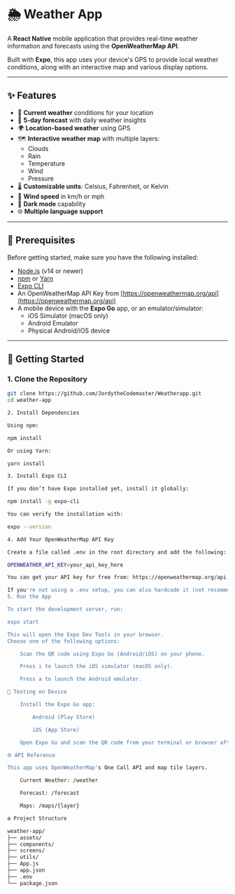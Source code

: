 # 🌦️ Weather App

A **React Native** mobile application that provides real-time weather information and forecasts using the **OpenWeatherMap API**.

Built with **Expo**, this app uses your device's GPS to provide local weather conditions, along with an interactive map and various display options.

---

## ✨ Features

- 📍 **Current weather** conditions for your location
- 📅 **5-day forecast** with daily weather insights
- 🌍 **Location-based weather** using GPS
- 🗺️ **Interactive weather map** with multiple layers:
  - Clouds
  - Rain
  - Temperature
  - Wind
  - Pressure
- 🌡️ **Customizable units**: Celsius, Fahrenheit, or Kelvin
- 💨 **Wind speed** in km/h or mph
- 🌙 **Dark mode** capability
- 🌐 **Multiple language support**

---

## 🔧 Prerequisites

Before getting started, make sure you have the following installed:

- [Node.js](https://nodejs.org/) (v14 or newer)
- [npm](https://www.npmjs.com/) or [Yarn](https://yarnpkg.com/)
- [Expo CLI](https://docs.expo.dev/get-started/installation/)
- An OpenWeatherMap API Key from [https://openweathermap.org/api](https://openweathermap.org/api)
- A mobile device with the **Expo Go** app, or an emulator/simulator:
  - iOS Simulator (macOS only)
  - Android Emulator
  - Physical Android/iOS device

---

## 🚀 Getting Started

### 1. Clone the Repository

```bash
git clone https://github.com/JordytheCodemaster/Weatherapp.git
cd weather-app

2. Install Dependencies

Using npm:

npm install

Or using Yarn:

yarn install

3. Install Expo CLI

If you don’t have Expo installed yet, install it globally:

npm install -g expo-cli

You can verify the installation with:

expo --version

4. Add Your OpenWeatherMap API Key

Create a file called .env in the root directory and add the following:

OPENWEATHER_API_KEY=your_api_key_here

You can get your API key for free from: https://openweathermap.org/api

If you're not using a .env setup, you can also hardcode it (not recommended for production).
5. Run the App

To start the development server, run:

expo start

This will open the Expo Dev Tools in your browser.
Choose one of the following options:

    Scan the QR code using Expo Go (Android/iOS) on your phone.

    Press i to launch the iOS simulator (macOS only).

    Press a to launch the Android emulator.

📱 Testing on Device

    Install the Expo Go app:

        Android (Play Store)

        iOS (App Store)

    Open Expo Go and scan the QR code from your terminal or browser after running expo start.

🌐 API Reference

This app uses OpenWeatherMap's One Call API and map tile layers.

    Current Weather: /weather

    Forecast: /forecast

    Maps: /maps/{layer}

⚙️ Project Structure

weather-app/
├── assets/
├── components/
├── screens/
├── utils/
├── App.js
├── app.json
├── .env
└── package.json

